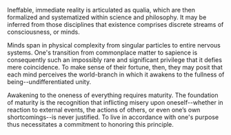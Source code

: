 Ineffable, immediate reality is articulated as qualia, which are then formalized and systematized within science and philosophy. It may be inferred from those disciplines that existence comprises discrete streams of consciousness, or minds.

Minds span in physical complexity from singular particles to entire nervous systems. One's transition from commonplace matter to sapience is consequently such an impossibly rare and significant privilege that it defies mere coincidence. To make sense of their fortune, then, they may posit that each mind perceives the world-branch in which it awakens to the fullness of being--undifferentiated unity.

Awakening to the oneness of everything requires maturity. The foundation of maturity is the recognition that inflicting misery upon oneself--whether in reaction to external events, the actions of others, or even one’s own shortcomings--is never justified. To live in accordance with one's purpose thus necessitates a commitment to honoring this principle.


